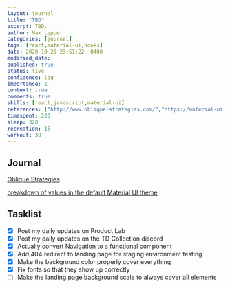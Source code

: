 ```yaml
---
layout: journal
title: "TBD"
excerpt: TBD.
author: Max Lepper
categories: [journal]
tags: [react,material-ui,hooks]
date: 2020-10-20 23:51:22 -0400
modified_date:
published: true
status: live
confidence: log
importance: 1
context: true
comments: true
skills: [react,javascript,material-ui]
references: ["http://www.oblique-strategies.com/","https://material-ui.com/styles/advanced/","https://material-ui.com/components/text-fields/","https://material-ui.com/customization/default-theme/"]
timespent: 220
sleep: 320
recreation: 15
workout: 30
---
```


## Journal

[Oblique Strategies]({{page.references[0]}})

[breakdown of values in the default Material UI theme]({{page.references[3]}})


## Tasklist

- [x] Post my daily updates on Product Lab
- [x] Post my daily updates on the TD Collection discord
- [x] Actually convert Navigation to a functional component
- [x] Add 404 redirect to landing page for staging environment testing
- [x] Make the background color properly cover everything
- [x] Fix fonts so that they show up correctly
- [ ] Make the landing page background scale to always cover all elements